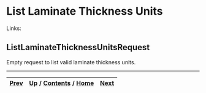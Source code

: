 
# List Laminate Thickness Units

Links:

## ListLaminateThicknessUnitsRequest

Empty request to list valid laminate thickness units.

* * *

[Prev](ch01s10s11s05.md) | [Up](ch01s10.md) / [Contents](index.md) / [Home](../../index.htm)|  [Next](ch01s10s12s02.md)  
---|---|---

